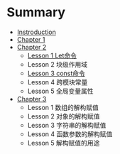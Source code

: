 # Summary

* [Instroduction](README.md)
* [Chapter 1](chapter1.md)
* [Chapter 2](chapter-2.md)
  * [Lesson 1 Let命令](chapter-2/lesson-1-letming-ling.md)
  * Lesson 2 块级作用域
  * [Lesson 3 const命令](chapter-2/lesson-3-constming-ling.md)
  * Lesson 4 跨模块常量
  * Lesson 5 全局变量属性
* [Chapter 3](chapter-3.md)
  * Lesson 1 数组的解构赋值
  * Lesson 2 对象的解构赋值
  * Lesson 3 字符串的解构赋值
  * Lesson 4 函数参数的解构赋值
  * Lesson 5 解构赋值的用途

